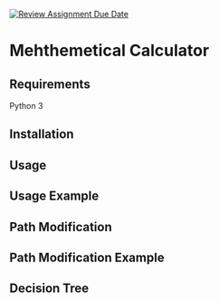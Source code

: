 [![Review Assignment Due Date](https://classroom.github.com/assets/deadline-readme-button-22041afd0340ce965d47ae6ef1cefeee28c7c493a6346c4f15d667ab976d596c.svg)](https://classroom.github.com/a/GDLJrpJJ)
# Mehthemetical Calculator



## Requirements

Python 3

## Installation



## Usage



## Usage Example


## Path Modification



## Path Modification Example


## Decision Tree